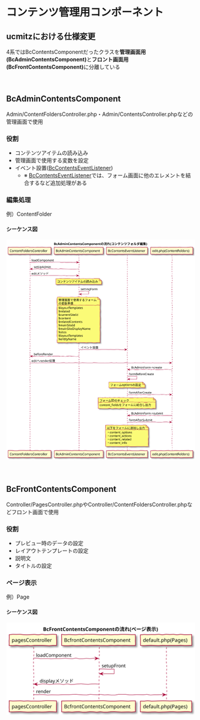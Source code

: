 # コンテンツ管理用コンポーネント

## ucmitzにおける仕様変更

4系ではBcContentsComponentだったクラスを<b>管理画面用(BcAdminContentsComponent)</b>と<b>フロント画面用(BcFrontContentsComponent)</b>に分離している

　
## BcAdminContentsComponent

Admin/ContentFoldersController.php・Admin/ContentsController.phpなどの管理画面で使用

### 役割

- コンテンツアイテムの読み込み
- 管理画面で使用する変数を設定
- イベント設置(<u>BcContentsEventListener</u>)
  - ※ <u>BcContentsEventListener</u>では、フォーム画面に他のエレメントを結合するなど追加処理がある

### 編集処理

例）ContentFolder

#### シーケンス図

![シーケンス図：コンテンツフォルダ編集](../../../svg/sequence/baser-core/bc_admin_contents_component.svg)

　
## BcFrontContentsComponent

Controller/PagesController.phpやController/ContentFoldersController.phpなどフロント画面で使用

### 役割

- プレビュー時のデータの設定
- レイアウトテンプレートの設定
- 説明文
- タイトルの設定

### ページ表示

例）Page

#### シーケンス図

![シーケンス図：ページ表示](../../../svg/sequence/baser-core/bc_front_contents_component.svg)
